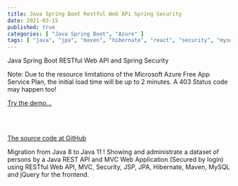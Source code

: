 ```yaml
---
title: Java Spring Boot Restful Web APi Spring Security
date: 2021-03-15
published: true
categories: [ "Java Spring Boot", "Azure" ]
tags: [ "java", "jpa", "maven", "hibernate", "react", "security", "mysql", "azure" ]
---
```


Java Spring Boot RESTful Web API and Spring Security

<p>Note: Due to the resource limitations of the Microsoft Azure Free App Service Plan, the initial load time will be up to 2 minutes. A 403 Status code may happen too!</p>

<a href="https://pso-rest-secure.azurewebsites.net" target="_blank" title="Java">Try the demo...</a>

<br /><br />

<a href="https://github.com/persteenolsen/springboot-rest-jpa-security" target="_blank">The source code at GitHub</a>

Migration from Java 8 to Java 11 ! Showing and administrate a dataset of persons by a Java REST API and MVC Web Application (Secured by login) using RESTful Web API, MVC, Security, JSP, JPA, Hibernate, Maven, MySQL and jQuery for the frontend.


